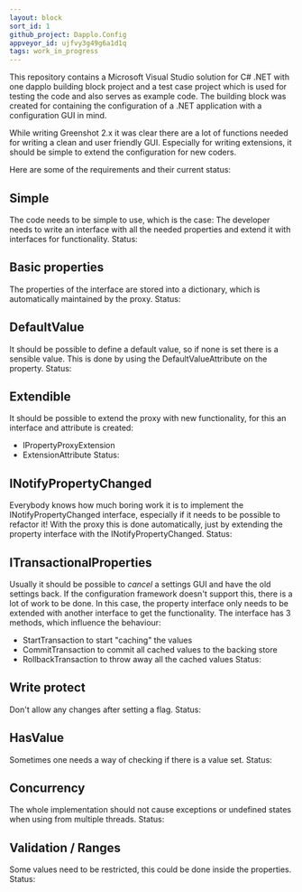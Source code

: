 ```yaml
---
layout: block
sort_id: 1
github_project: Dapplo.Config
appveyor_id: ujfvy3g49g6a1d1q
tags: work_in_progress
---
```


This repository contains a Microsoft Visual Studio solution for C# .NET with one dapplo building block project and a test case project which is used for testing the code and also serves as example code. The building block was created for containing the configuration of a .NET application with a configuration GUI in mind.

While writing Greenshot 2.x it was clear there are a lot of functions needed for writing a clean and user friendly GUI. Especially for writing extensions, it should be simple to extend the configuration for new coders.


Here are some of the requirements and their current status:

Simple
------
The code needs to be simple to use, which is the case: The developer needs to write an interface with all the needed properties and extend it with interfaces for functionality.
Status: <span class="glyphicon glyphicon-thumbs-up"/>

Basic properties
----------------
The properties of the interface are stored into a dictionary, which is automatically maintained by the proxy.
Status: <span class="glyphicon glyphicon-thumbs-up"/>

DefaultValue
------------
It should be possible to define a default value, so if none is set there is a sensible value. This is done by using the DefaultValueAttribute on the property.
Status: <span class="glyphicon glyphicon-thumbs-up"/>

Extendible
----------
It should be possible to extend the proxy with new functionality, for this an interface and attribute is created:
* IPropertyProxyExtension
* ExtensionAttribute
Status: <span class="glyphicon glyphicon-thumbs-up"/>

INotifyPropertyChanged
----------------------
Everybody knows how much boring work it is to implement the INotifyPropertyChanged interface, especially if it needs to be possible to refactor it! With the proxy this is done automatically, just by extending the property interface with the INotifyPropertyChanged.
Status: <span class="glyphicon glyphicon-thumbs-up"/>

ITransactionalProperties
-------------
Usually it should be possible to *cancel* a settings GUI and have the old settings back. If the configuration framework doesn't support this, there is a lot of work to be done. In this case, the property interface only needs to be extended with another interface to get the functionality. The interface has 3 methods, which influence the behaviour:
* StartTransaction to start "caching" the values
* CommitTransaction to commit all cached values to the backing store
* RollbackTransaction to throw away all the cached values
Status: <span class="glyphicon glyphicon-thumbs-up"/>

Write protect
-------------
Don't allow any changes after setting a flag.
Status: <span class="glyphicon glyphicon-thumbs-up"/>

HasValue
--------
Sometimes one needs a way of checking if there is a value set.
Status: <span class="glyphicon glyphicon-thumbs-down"/>

Concurrency
-----------
The whole implementation should not cause exceptions or undefined states when using from multiple threads.
Status: <span class="glyphicon glyphicon-thumbs-down"/>

Validation / Ranges
-------------------
Some values need to be restricted, this could be done inside the properties.
Status: <span class="glyphicon glyphicon-thumbs-down"/>
